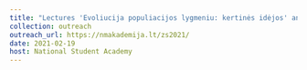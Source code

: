 ```yaml
---
title: "Lectures 'Evoliucija populiacijos lygmeniu: kertinės idėjos' and 'Šiuolaikinis mokslo atsakas į epidemijas' [Lithuanian]"
collection: outreach
outreach_url: https://nmakademija.lt/zs2021/
date: 2021-02-19
host: National Student Academy
---
```

